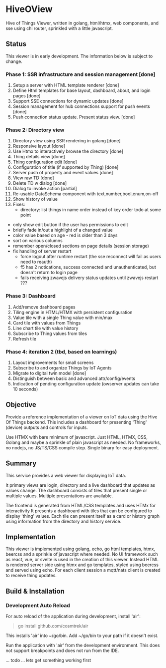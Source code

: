 # HiveOView

Hive of Things Viewer, written in golang, html/htmx, web components, and sse using chi router, sprinkled with a little javascript.

## Status

This viewer is in early development. The information below is subject to change.

### Phase 1: SSR infrastructure and session management [done]

1. Setup a server with HTML template renderer [done]
2. Define Html templates for base layout, dashboard, about, and login pages [done]
3. Support SSE connections for dynamic updates [done]
4. Session management for hub connections support for push events [done]
7. Push connection status update. Present status view. [done]

### Phase 2: Directory view

1. Directory view using SSR rendering in golang [done]
2. Responsive layout [done]
3. Use Htmx to interactively browse the directory [done]
4. Thing details view [done]
5. Thing configuration edit [done]
6. Configuration of title (if supported by Thing) [done]
7. Server push of property and event values [done]
8. View raw TD [done]
9. Delete TD w dialog [done]
10. Dialog to invoke action [partial]
11. Re-usable DataSchema component with text,number,bool,enum,on-off
12. Show history of value
13. Fixes:
    - directory: list things in name order instead of key order
todo at some point
- only show edit button if the user has permissions to edit
- briefly fade in/out a highlight of a changed value
- color value based on age - red is older than 3 days
- sort on various columns
- remember open/closed sections on page details (session storage)
- fix handling of server restart
   * force logout after runtime restart (the sse reconnect will fail as users need to reauth)
   * f5 has 2 notications, success connected and unauthenticated, but doesn't return to login page
   * fails receiving zwavejs delivery status updates until zwavejs restart ??? 

### Phase 3: Dashboard

1. Add/remove dashboard pages
2. Tiling engine in HTML/HTMX with persistent configuration
3. Value tile with a single Thing value with min/max
4. Card tile with values from Things
5. Line chart tile with value history
6. Subscribe to Thing values from tiles
7. Refresh tile

### Phase 4: iteration 2  (tbd, based on learnings)
1. Layout improvements for small screens
2. Subscribe to and organize Things by IoT Agents
2. Migrate to digital twin model [done]
3. Distinguish between basic and advanced attr/config/events
4. Indication of pending configuration update (owserver updates can take 10 seconds)


## Objective

Provide a reference implementation of a viewer on IoT data using the Hive Of Things backend. This includes a dashboard for presenting 'Thing' (device) outputs and controls for inputs.

Use HTMX with bare minimum of javascript. Just HTML, HTMX, CSS, Golang and maybe a sprinkle of plain javascript as needed. No frameworks, no nodejs, no JS/TS/CSS compile step. Single binary for easy deployment.

## Summary

This service provides a web viewer for displaying IoT data.

It primary views are login, directory and a live dashboard that updates as values change. The dashboard consists of
tiles that present single or multiple values. Multiple presentations are available.

The frontend is generated from HTML/CSS templates and uses HTMx for interactivity
It presents a dashboard with tiles that can be configured to display 'thing' values.
Each tile can present itself as a card or history graph using information from the directory and history service.

## Implementation

This viewer is implemented using golang, echo, go html templates, htmx, beercss and a sprinkle of javascript where needed. No UI framework such as react, vue, or svelte is used in the creation of this viewer. Instead HTML is rendered server side using htmx and go templates, styled using beercss and served using echo. For each client session a mqtt/nats client is created to receive thing updates.

## Build & Installation

### Development Auto Reload

For auto reload of the application during development, install 'air':
> go install github.com/cosmtrek/air

This installs 'air' into ~/go/bin. Add ~/go/bin to your path if it doesn't exist.

Run the application with 'air' from the development environment. This does not support breakpoints and does not run from
the IDE.

... todo ... lets get something working first
